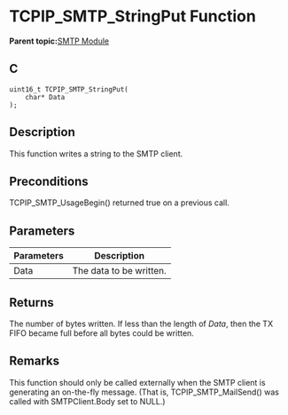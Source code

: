 # TCPIP\_SMTP\_StringPut Function

**Parent topic:**[SMTP Module](GUID-2B9B587D-5018-4CA9-AA8D-2395A2D004A5.md)

## C

```
uint16_t TCPIP_SMTP_StringPut(
    char* Data
);
```

## Description

This function writes a string to the SMTP client.

## Preconditions

TCPIP\_SMTP\_UsageBegin\(\) returned true on a previous call.

## Parameters

|Parameters|Description|
|----------|-----------|
|Data|The data to be written.|

## Returns

The number of bytes written. If less than the length of *Data*, then the TX FIFO became full before all bytes could be written.

## Remarks

This function should only be called externally when the SMTP client is generating an on-the-fly message. \(That is, TCPIP\_SMTP\_MailSend\(\) was called with SMTPClient.Body set to NULL.\)

